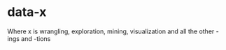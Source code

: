# data-x
Where x is wrangling, exploration, mining, visualization and all the other -ings and -tions 
